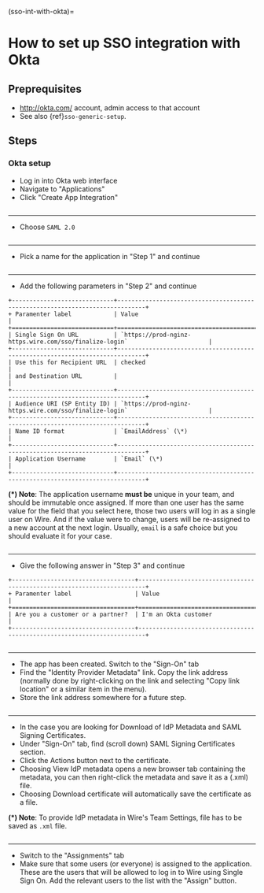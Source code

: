 (sso-int-with-okta)=

# How to set up SSO integration with Okta

## Preprequisites

- <http://okta.com/> account, admin access to that account
- See also {ref}`sso-generic-setup`.

## Steps

### Okta setup

- Log in into Okta web interface
- Navigate to "Applications"
- Click "Create App Integration"

```{image} 001-applications-screen.png
```

______________________________________________________________________

- Choose `SAML 2.0`

```{image} 002-add-application.png
```

______________________________________________________________________

- Pick a name for the application in "Step 1" and continue

```{image} 003-add-application-step1.png
```

______________________________________________________________________

- Add the following parameters in "Step 2" and continue

```{eval-rst}
+-----------------------------+------------------------------------------------------------------------------+
+ Paramenter label            | Value                                                                        |
+=============================+==============================================================================+
| Single Sign On URL          | `https://prod-nginz-https.wire.com/sso/finalize-login`                       |
+-----------------------------+------------------------------------------------------------------------------+
| Use this for Recipient URL  | checked                                                                      |
| and Destination URL         |                                                                              |
+-----------------------------+------------------------------------------------------------------------------+
| Audience URI (SP Entity ID) | `https://prod-nginz-https.wire.com/sso/finalize-login`                       |
+-----------------------------+------------------------------------------------------------------------------+
| Name ID format              | `EmailAddress` (\*)                                                          |
+-----------------------------+------------------------------------------------------------------------------+
| Application Username        | `Email` (\*)                                                                 |
+-----------------------------+------------------------------------------------------------------------------+
```

**(\*) Note**: The application username **must be** unique in your team, and should be immutable once assigned. If more than one user has the same value for the field that you select here, those two users will log in as a single user on Wire. And if the value were to change, users will be re-assigned to a new account at the next login. Usually, `email` is a safe choice but you should evaluate it for your case.

```{image} 004-add-application-step2.png
```

______________________________________________________________________

- Give the following answer in "Step 3" and continue

```{eval-rst}
+-----------------------------------+------------------------------------------------------------------------+
+ Paramenter label                  | Value                                                                  |
+===================================+========================================================================+
| Are you a customer or a partner?  | I'm an Okta customer                                                   |
+-----------------------------------+------------------------------------------------------------------------+
```

```{image} 005-add-application-step3.png
```

______________________________________________________________________

- The app has been created. Switch to the "Sign-On" tab
- Find the "Identity Provider Metadata" link. Copy the link address (normally done by right-clicking on the link and selecting "Copy link location" or a similar item in the menu).
- Store the link address somewhere for a future step.

```{image} 006-add-application-sign-on.png
```

______________________________________________________________________

- In the case you are looking for Download of IdP Metadata and SAML Signing Certificates.
- Under "Sign-On" tab, find (scroll down) SAML Signing Certificates section.
- Click the Actions button next to the certificate.
- Choosing View IdP metadata opens a new browser tab containing the metadata, you can then right-click the metadata and save it as a (.xml) file.
- Choosing Download certificate will automatically save the certificate as a file.

**(\*) Note**: To provide IdP metadata in Wire's Team Settings, file has to be saved as `.xml` file.

```{image} 007-view-idp-metadata.png
```

______________________________________________________________________

- Switch to the "Assignments" tab
- Make sure that some users (or everyone) is assigned to the application. These are the users that will be allowed to log in to Wire using Single Sign On. Add the relevant users to the list with the "Assign" button.

```{image} 008-assignment.png
```
